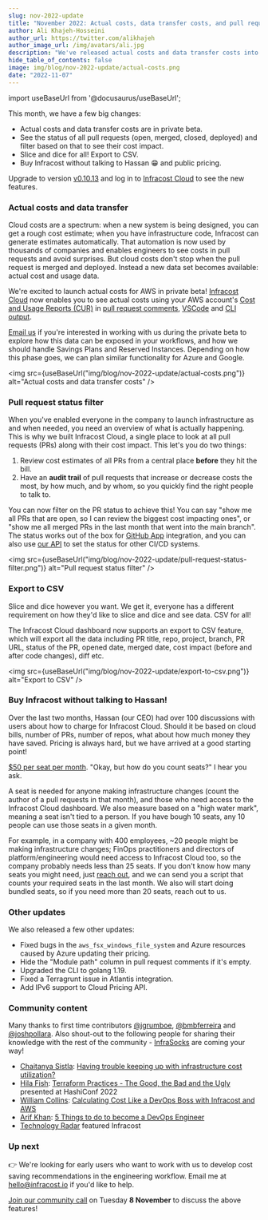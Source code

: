 ```yaml
---
slug: nov-2022-update
title: "November 2022: Actual costs, data transfer costs, and pull requests status filters!"
author: Ali Khajeh-Hosseini
author_url: https://twitter.com/alikhajeh
author_image_url: /img/avatars/ali.jpg
description: "We've released actual costs and data transfer costs into private beta. We also added pull request status filters, export to CSV, and public pricing for Infracost Cloud."
hide_table_of_contents: false
image: img/blog/nov-2022-update/actual-costs.png
date: "2022-11-07"
---
```


import useBaseUrl from '@docusaurus/useBaseUrl';

This month, we have a few big changes:

- Actual costs and data transfer costs are in private beta.
- See the status of all pull requests (open, merged, closed, deployed) and filter based on that to see their cost impact.
- Slice and dice for all! Export to CSV.
- Buy Infracost without talking to Hassan 😁 and public pricing.

<!--truncate-->

Upgrade to version [v0.10.13](/docs/#1-install-infracost) and log in to [Infracost Cloud](https://dashboard.infracost.io) to see the new features.

### Actual costs and data transfer

Cloud costs are a spectrum: when a new system is being designed, you can get a rough cost estimate; when you have infrastructure code, Infracost can generate estimates automatically. That automation is now used by thousands of companies and enables engineers to see costs in pull requests and avoid surprises. But cloud costs don't stop when the pull request is merged and deployed. Instead a new data set becomes available: actual cost and usage data.

We're excited to launch actual costs for AWS in private beta! [Infracost Cloud](https://dashboard.infracost.io/) now enables you to see actual costs using your AWS account's [Cost and Usage Reports (CUR)](/docs/infracost_cloud/actual_costs/) in [pull request comments](/docs/integrations/cicd/), [VSCode](/docs/integrations/vscode/) and [CLI output](/docs/features/cli_commands/).

[Email us](mailto:hello@infracost.io) if you're interested in working with us during the private beta to explore how this data can be exposed in your workflows, and how we should handle Savings Plans and Reserved Instances. Depending on how this phase goes, we can plan similar functionality for Azure and Google.

<img src={useBaseUrl("img/blog/nov-2022-update/actual-costs.png")} alt="Actual costs and data transfer costs" />

### Pull request status filter

When you've enabled everyone in the company to launch infrastructure as and when needed, you need an overview of what is actually happening. This is why we built Infracost Cloud, a single place to look at all pull requests (PRs) along with their cost impact. This let's you do two things:

1. Review cost estimates of all PRs from a central place **before** they hit the bill.
2. Have an **audit trail** of pull requests that increase or decrease costs the most, by how much, and by whom, so you quickly find the right people to talk to.

You can now filter on the PR status to achieve this! You can say "show me all PRs that are open, so I can review the biggest cost impacting ones", or "show me all merged PRs in the last month that went into the main branch". The status works out of the box for [GitHub App](/docs/integrations/github_app/) integration, and you can also use [our API](/docs/features/cli_commands/#pull-request-status) to set the status for other CI/CD systems.

<img src={useBaseUrl("img/blog/nov-2022-update/pull-request-status-filter.png")} alt="Pull request status filter" />

### Export to CSV

Slice and dice however you want. We get it, everyone has a different requirement on how they'd like to slice and dice and see data. CSV for all!

The Infracost Cloud dashboard now supports an export to CSV feature, which will export all the data including PR title, repo, project, branch, PR URL, status of the PR, opened date, merged date, cost impact (before and after code changes), diff etc.

<img src={useBaseUrl("img/blog/nov-2022-update/export-to-csv.png")} alt="Export to CSV" />

### Buy Infracost without talking to Hassan!

Over the last two months, Hassan (our CEO) had over 100 discussions with users about how to charge for Infracost Cloud. Should it be based on cloud bills, number of PRs, number of repos, what about how much money they have saved. Pricing is always hard, but we have arrived at a good starting point!

[$50 per seat per month](/pricing). "Okay, but how do you count seats?" I hear you ask.

A seat is needed for anyone making infrastructure changes (count the author of a pull requests in that month), and those who need access to the Infracost Cloud dashboard. We also measure based on a "high water mark", meaning a seat isn't tied to a person. If you have bough 10 seats, any 10 people can use those seats in a given month.

For example, in a company with 400 employees, ~20 people might be making infrastructure changes; FinOps practitioners and directors of platform/engineering would need access to Infracost Cloud too, so the company probably needs less than 25 seats. If you don't know how many seats you might need, just [reach out](mailto:hello@infracost.io), and we can send you a script that counts your required seats in the last month. We also will start doing bundled seats, so if you need more than 20 seats, reach out to us.

### Other updates

We also released a few other updates:
- Fixed bugs in the `aws_fsx_windows_file_system` and Azure resources caused by Azure updating their pricing.
- Hide the "Module path" column in pull request comments if it's empty.
- Upgraded the CLI to golang 1.19.
- Fixed a Terragrunt issue in Atlantis integration.
- Add IPv6 support to Cloud Pricing API.

### Community content

Many thanks to first time contributors [@jgrumboe](https://github.com/jgrumboe), [@bmbferreira](https://github.com/bmbferreira) and [@joshpollara](https://github.com/joshpollara). Also shout-out to the following people for sharing their knowledge with the rest of the community - [InfraSocks](https://twitter.com/AliKhajeh/status/1510310791508946945) are coming your way!
- [Chaitanya Sistla](https://www.linkedin.com/in/chaitanyasistla/): [Having trouble keeping up with infrastructure cost utilization?](https://www.linkedin.com/posts/chaitanyasistla_opensource-opensource-jenkins-activity-6994387882106916864-2ov0)
- [Hila Fish](https://www.linkedin.com/in/hila-fish/): [Terraform Practices - The Good, the Bad and the Ugly](https://www.youtube.com/watch?v=JYQ_EIX4REg) presented at HashiConf 2022
- [William Collins](https://www.linkedin.com/in/william-collins/): [Calculating Cost Like a DevOps Boss with Infracost and AWS](https://wcollins.io/post/2022/calculating-cost-like-a-devops-boss-with-infracost-and-aws/)
- [Arif Khan](https://www.linkedin.com/in/arifkhancloud/): [5 Things to do to become a DevOps Engineer](https://www.linkedin.com/pulse/5-things-do-become-devops-engineer-arif-khan-)
- [Technology Radar](https://www.thoughtworks.com/content/dam/thoughtworks/documents/radar/2022/10/tr_technology_radar_vol_27_en.pdf) featured Infracost

### Up next

👉 We're looking for early users who want to work with us to develop cost saving recommendations in the engineering workflow. Email me at [hello@infracost.io](mailto:hello@infracost.io) if you'd like to help.

[Join our community call](https://github.com/infracost/infracost/issues/2085) on Tuesday **8 November** to discuss the above features!

